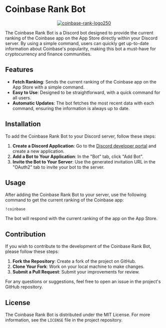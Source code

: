 # Coinbase Rank Bot

<p align="center">
<a href="https://imgbb.com/"><img src="https://i.ibb.co/cD9NhBY/coinbase-rank-logo250.png" alt="coinbase-rank-logo250" border="0"></a>
</p>

The Coinbase Rank Bot is a Discord bot designed to provide the current ranking of the Coinbase app on the App Store directly within your Discord server. By using a simple command, users can quickly get up-to-date information about Coinbase's popularity, making this bot a must-have for cryptocurrency and finance communities.

## Features

- **Fetch Ranking**: Sends the current ranking of the Coinbase app on the App Store with a simple command.
- **Easy to Use**: Designed to be straightforward, with a quick command for all users.
- **Automatic Updates**: The bot fetches the most recent data with each command, ensuring the information is always up to date.

## Installation

To add the Coinbase Rank Bot to your Discord server, follow these steps:

1. **Create a Discord Application**: Go to the [Discord developer portal](https://discord.com/developers/applications) and create a new application.
2. **Add a Bot to Your Application**: In the "Bot" tab, click "Add Bot".
3. **Invite the Bot to Your Server**: Use the generated invitation URL in the "OAuth2" tab to invite your bot to the server.

## Usage

After adding the Coinbase Rank Bot to your server, use the following command to get the current ranking of the Coinbase app:

<code>!coinbase</code>


The bot will respond with the current ranking of the app on the App Store.

## Contribution

If you wish to contribute to the development of the Coinbase Rank Bot, please follow these steps:

1. **Fork the Repository**: Create a fork of the project on GitHub.
2. **Clone Your Fork**: Work on your local machine to make changes.
3. **Submit a Pull Request**: Submit your improvements for review.

For any questions or suggestions, feel free to open an issue in the project's GitHub repository.

## License

The Coinbase Rank Bot is distributed under the MIT License. For more information, see the `LICENSE` file in the project repository.


